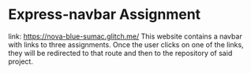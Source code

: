 # Express-navbar Assignment #
link: https://nova-blue-sumac.glitch.me/
This website contains a navbar with links to three assignments. Once the user clicks on one of the links, they will be redirected to that route and then to the repository of said project.

